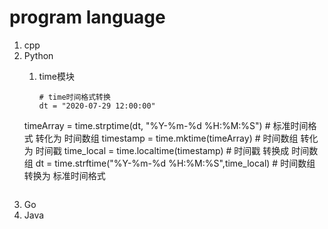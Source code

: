 # program language

1. cpp
2. Python
    1. time模块
    
       ```
       # time时间格式转换
       dt = "2020-07-29 12:00:00"
   timeArray = time.strptime(dt, "%Y-%m-%d %H:%M:%S") # 标准时间格式 转化为 时间数组
      timestamp = time.mktime(timeArray) # 时间数组 转化为 时间戳
      time_local = time.localtime(timestamp) # 时间戳 转换成 时间数组
      dt = time.strftime("%Y-%m-%d %H:%M:%S",time_local) # 时间数组 转换为 标准时间格式
      ```
3. Go
4. Java

